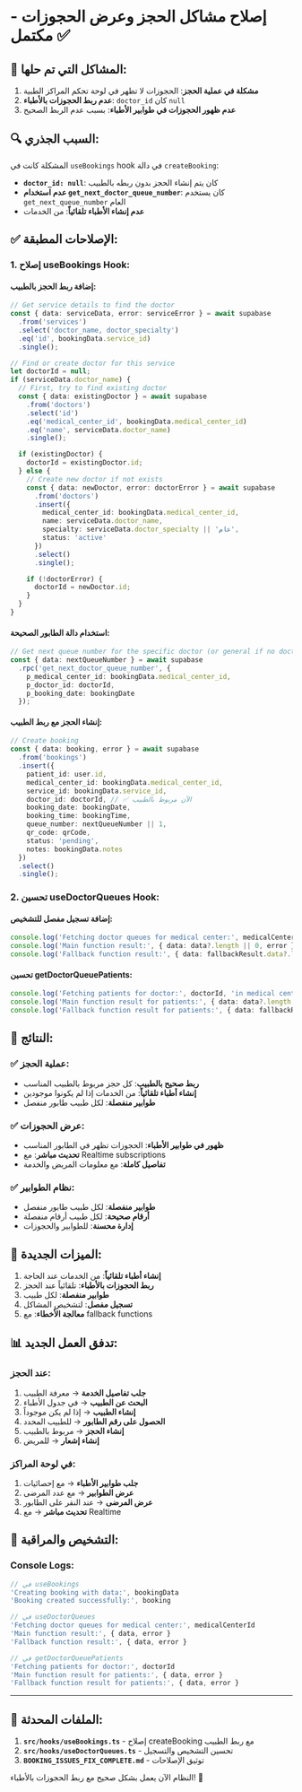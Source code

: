 # إصلاح مشاكل الحجز وعرض الحجوزات - مكتمل ✅

## 🚨 المشاكل التي تم حلها:

1. **مشكلة في عملية الحجز**: الحجوزات لا تظهر في لوحة تحكم المراكز الطبية
2. **عدم ربط الحجوزات بالأطباء**: `doctor_id` كان `null`
3. **عدم ظهور الحجوزات في طوابير الأطباء**: بسبب عدم الربط الصحيح

## 🔍 السبب الجذري:

المشكلة كانت في `useBookings` hook في دالة `createBooking`:
- **`doctor_id: null`**: كان يتم إنشاء الحجز بدون ربطه بالطبيب
- **عدم استخدام `get_next_doctor_queue_number`**: كان يستخدم `get_next_queue_number` العام
- **عدم إنشاء الأطباء تلقائياً**: من الخدمات

## ✅ الإصلاحات المطبقة:

### **1. إصلاح useBookings Hook:**

#### **إضافة ربط الحجز بالطبيب:**
```typescript
// Get service details to find the doctor
const { data: serviceData, error: serviceError } = await supabase
  .from('services')
  .select('doctor_name, doctor_specialty')
  .eq('id', bookingData.service_id)
  .single();

// Find or create doctor for this service
let doctorId = null;
if (serviceData.doctor_name) {
  // First, try to find existing doctor
  const { data: existingDoctor } = await supabase
    .from('doctors')
    .select('id')
    .eq('medical_center_id', bookingData.medical_center_id)
    .eq('name', serviceData.doctor_name)
    .single();

  if (existingDoctor) {
    doctorId = existingDoctor.id;
  } else {
    // Create new doctor if not exists
    const { data: newDoctor, error: doctorError } = await supabase
      .from('doctors')
      .insert({
        medical_center_id: bookingData.medical_center_id,
        name: serviceData.doctor_name,
        specialty: serviceData.doctor_specialty || 'عام',
        status: 'active'
      })
      .select()
      .single();

    if (!doctorError) {
      doctorId = newDoctor.id;
    }
  }
}
```

#### **استخدام دالة الطابور الصحيحة:**
```typescript
// Get next queue number for the specific doctor (or general if no doctor)
const { data: nextQueueNumber } = await supabase
  .rpc('get_next_doctor_queue_number', {
    p_medical_center_id: bookingData.medical_center_id,
    p_doctor_id: doctorId,
    p_booking_date: bookingDate
  });
```

#### **إنشاء الحجز مع ربط الطبيب:**
```typescript
// Create booking
const { data: booking, error } = await supabase
  .from('bookings')
  .insert({
    patient_id: user.id,
    medical_center_id: bookingData.medical_center_id,
    service_id: bookingData.service_id,
    doctor_id: doctorId, // ✅ الآن مربوط بالطبيب
    booking_date: bookingDate,
    booking_time: bookingTime,
    queue_number: nextQueueNumber || 1,
    qr_code: qrCode,
    status: 'pending',
    notes: bookingData.notes
  })
  .select()
  .single();
```

### **2. تحسين useDoctorQueues Hook:**

#### **إضافة تسجيل مفصل للتشخيص:**
```typescript
console.log('Fetching doctor queues for medical center:', medicalCenterId, 'on date:', today);
console.log('Main function result:', { data: data?.length || 0, error });
console.log('Fallback function result:', { data: fallbackResult.data?.length || 0, error: fallbackResult.error });
```

#### **تحسين getDoctorQueuePatients:**
```typescript
console.log('Fetching patients for doctor:', doctorId, 'in medical center:', medicalCenterId, 'on date:', today);
console.log('Main function result for patients:', { data: data?.length || 0, error });
console.log('Fallback function result for patients:', { data: fallbackResult.data?.length || 0, error: fallbackResult.error });
```

## 🚀 النتائج:

### **✅ عملية الحجز:**
- **ربط صحيح بالطبيب**: كل حجز مربوط بالطبيب المناسب
- **إنشاء أطباء تلقائياً**: من الخدمات إذا لم يكونوا موجودين
- **طوابير منفصلة**: لكل طبيب طابور منفصل

### **✅ عرض الحجوزات:**
- **ظهور في طوابير الأطباء**: الحجوزات تظهر في الطابور المناسب
- **تحديث مباشر**: مع Realtime subscriptions
- **تفاصيل كاملة**: مع معلومات المريض والخدمة

### **✅ نظام الطوابير:**
- **طوابير منفصلة**: لكل طبيب طابور منفصل
- **أرقام صحيحة**: لكل طبيب أرقام منفصلة
- **إدارة محسنة**: للطوابير والحجوزات

## 🔧 الميزات الجديدة:

1. **إنشاء أطباء تلقائياً**: من الخدمات عند الحاجة
2. **ربط الحجوزات بالأطباء**: تلقائياً عند الحجز
3. **طوابير منفصلة**: لكل طبيب
4. **تسجيل مفصل**: لتشخيص المشاكل
5. **معالجة الأخطاء**: مع fallback functions

## 📊 تدفق العمل الجديد:

### **عند الحجز:**
1. **جلب تفاصيل الخدمة** → معرفة الطبيب
2. **البحث عن الطبيب** → في جدول الأطباء
3. **إنشاء الطبيب** → إذا لم يكن موجوداً
4. **الحصول على رقم الطابور** → للطبيب المحدد
5. **إنشاء الحجز** → مربوط بالطبيب
6. **إنشاء إشعار** → للمريض

### **في لوحة المراكز:**
1. **جلب طوابير الأطباء** → مع إحصائيات
2. **عرض الطوابير** → مع عدد المرضى
3. **عرض المرضى** → عند النقر على الطابور
4. **تحديث مباشر** → مع Realtime

## 🎯 التشخيص والمراقبة:

### **Console Logs:**
```typescript
// في useBookings
'Creating booking with data:', bookingData
'Booking created successfully:', booking

// في useDoctorQueues
'Fetching doctor queues for medical center:', medicalCenterId
'Main function result:', { data, error }
'Fallback function result:', { data, error }

// في getDoctorQueuePatients
'Fetching patients for doctor:', doctorId
'Main function result for patients:', { data, error }
'Fallback function result for patients:', { data, error }
```

---

## 🔧 الملفات المحدثة:

1. **`src/hooks/useBookings.ts`** - إصلاح createBooking مع ربط الطبيب
2. **`src/hooks/useDoctorQueues.ts`** - تحسين التشخيص والتسجيل
3. **`BOOKING_ISSUES_FIX_COMPLETE.md`** - توثيق الإصلاحات

النظام الآن يعمل بشكل صحيح مع ربط الحجوزات بالأطباء! 🚀
